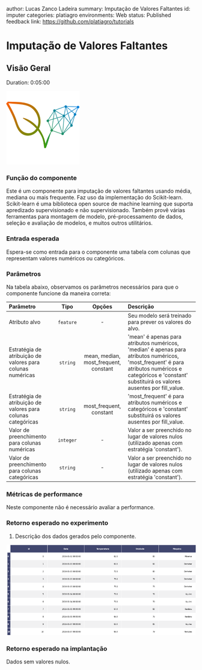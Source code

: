 author: Lucas Zanco Ladeira
summary: Imputação de Valores Faltantes
id: imputer
categories: platiagro
environments: Web
status: Published
feedback link: https://github.com/platiagro/tutorials

# Imputação de Valores Faltantes

## Visão Geral
Duration: 0:05:00

![Logotipo da PlatIAgro: possui o desenho de duas folhas verdes, uma delas é formada por linhas e pontos, como um gráfico estatístico](img/logo.png)

### Função do componente

Este é um componente para imputação de valores faltantes usando média, mediana ou mais frequente. Faz uso da implementação do Scikit-learn.
Scikit-learn é uma biblioteca open source de machine learning que suporta apredizado supervisionado e não supervisionado. Também provê várias ferramentas para montagem de modelo, pré-processamento de dados, seleção e avaliação de modelos, e muitos outros utilitários.

### Entrada esperada

Espera-se como entrada para o componente uma tabela com colunas que representam valores numéricos ou categóricos.

### Parâmetros

Na tabela abaixo, observamos os parâmetros necessários para que o componente funcione da maneira correta:

| Parâmetro     | Tipo     | Opções        | Descrição                                           |
|:-------------|:--------:|:-------------:|:-----------------------------------------------------|
| Atributo alvo     | `feature` | - | Seu modelo será treinado para prever os valores do alvo. |
| Estratégia de atribuição de valores para colunas numéricas  | `string` | mean, median, most_frequent, constant | 'mean' é apenas para atributos numéricos, 'median' é apenas para atributos numéricos, 'most_frequent' é para atributos numéricos e categóricos e 'constant' substituirá os valores ausentes por fill_value. |
| Estratégia de atribuição de valores para colunas categóricas  | `string` | most_frequent, constant | 'most_frequent' é para atributos numéricos e categóricos e 'constant' substituirá os valores ausentes por fill_value. |
| Valor de preenchimento para colunas numéricas | `integer` | - | Valor a ser preenchido no lugar de valores nulos (utilizado apenas com estratégia 'constant'). |
| Valor de preenchimento para colunas categóricas  | `string` | - | Valor a ser preenchido no lugar de valores nulos (utilizado apenas com estratégia 'constant'). |

### Métricas de performance

Neste componente não é necessário avaliar a performance.

### Retorno esperado no experimento

1. Descrição dos dados gerados pelo componente.

![Tabela dos Dados](img/table.png)


### Retorno esperado na implantação

Dados sem valores nulos.